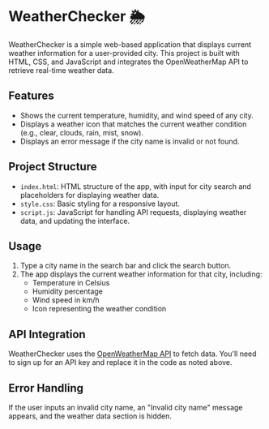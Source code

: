 # WeatherChecker 🌦️

WeatherChecker is a simple web-based application that displays current weather information for a user-provided city. This project is built with HTML, CSS, and JavaScript and integrates the OpenWeatherMap API to retrieve real-time weather data.

## Features

- Shows the current temperature, humidity, and wind speed of any city.
- Displays a weather icon that matches the current weather condition (e.g., clear, clouds, rain, mist, snow).
- Displays an error message if the city name is invalid or not found.

## Project Structure

- `index.html`: HTML structure of the app, with input for city search and placeholders for displaying weather data.
- `style.css`: Basic styling for a responsive layout.
- `script.js`: JavaScript for handling API requests, displaying weather data, and updating the interface.

## Usage

1. Type a city name in the search bar and click the search button.
2. The app displays the current weather information for that city, including:
   - Temperature in Celsius
   - Humidity percentage
   - Wind speed in km/h
   - Icon representing the weather condition

## API Integration

WeatherChecker uses the [OpenWeatherMap API](https://openweathermap.org/api) to fetch data. You'll need to sign up for an API key and replace it in the code as noted above.

## Error Handling

If the user inputs an invalid city name, an "Invalid city name" message appears, and the weather data section is hidden.

